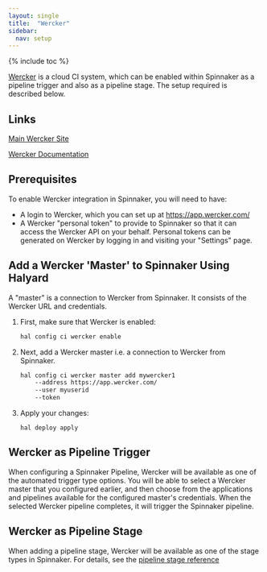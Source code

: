 ```yaml
---
layout: single
title:  "Wercker"
sidebar:
  nav: setup
---
```


{% include toc %}

[Wercker](http://www.wercker.com) is a cloud CI system, which can be 
enabled within Spinnaker as a pipeline trigger and also as a pipeline stage. The setup required
is described below.

## Links
[Main Wercker Site](https://app.wercker.com)

[Wercker Documentation](https://devcenter.wercker.com/)

## Prerequisites

To enable Wercker integration in Spinnaker, you will need to have:
- A login to Wercker, which you can set up at https://app.wercker.com/
- A Wercker "personal token" to provide to Spinnaker so that it can access 
the Wercker API on your behalf. Personal tokens can be generated on Wercker by logging in 
and visiting your "Settings" page.

## Add a Wercker 'Master' to Spinnaker Using Halyard
A "master" is a connection to Wercker from Spinnaker. It consists of the Wercker URL 
and credentials.
1. First, make sure that Wercker is enabled:

   ```bash
   hal config ci wercker enable
   ```

2. Next, add a Wercker master i.e. a connection to Wercker from Spinnaker.
      ```bash
      hal config ci wercker master add mywercker1
          --address https://app.wercker.com/ 
          --user myuserid 
          --token
      ```

3. Apply your changes:

   `hal deploy apply`

## Wercker as Pipeline Trigger
When configuring a Spinnaker Pipeline, Wercker will be available as one of the automated 
trigger type options. You will be able to select a Wercker master that you configured earlier,
and then choose from the applications and pipelines available for the configured master's
credentials. When the selected Wercker pipeline completes, it will trigger the Spinnaker pipeline.

## Wercker as Pipeline Stage
When adding a pipeline stage, Wercker will be available as one of the stage types in Spinnaker. For
details, see the [pipeline stage reference](/reference/pipeline/stages)

